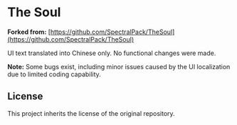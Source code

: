 # The Soul

**Forked from:** [https://github.com/SpectralPack/TheSoul](https://github.com/SpectralPack/TheSoul)

UI text translated into Chinese only. No functional changes were made.

**Note:** Some bugs exist, including minor issues caused by the UI localization due to limited coding capability.

## License

This project inherits the license of the original repository.


